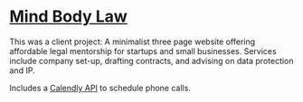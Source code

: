 # [Mind Body Law](https://www.mindbodylaw.co.uk)

This was a client project: A minimalist three page website offering affordable legal mentorship for startups and small businesses. Services include company set-up, drafting contracts, and advising on data protection and IP.

Includes a [Calendly API](https://calendly.stoplight.io/docs/gh/calendly/api-docs) to schedule phone calls.
